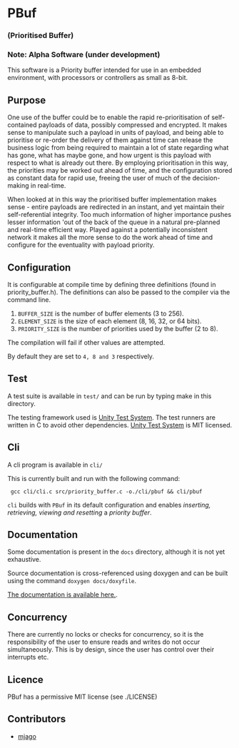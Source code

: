 # PBuf

### (Prioritised Buffer)

### Note: Alpha Software (under development)

This software is a Priority buffer intended for use in an embedded environment,
with processors or controllers as small as 8-bit.

## Purpose

One use of the buffer could be to enable the rapid re-prioritisation of self-contained payloads of data, possibly compressed
and encrypted. It makes sense to manipulate such a payload in units of payload, and being able to prioritise or re-order the
delivery of them against time can release the business logic from being required to maintain a lot of state regarding what
has gone, what has maybe gone, and how urgent is this payload with respect to what is already out there. By employing prioritisation
in this way, the priorities may be worked out ahead of time, and the configuration stored as constant data for rapid use, freeing
the user of much of the decision-making in real-time.

When looked at in this way the prioritised buffer implementation makes sense - entire payloads are redirected in an instant, and yet
maintain their self-referential integrity. Too much information of higher importance pushes lesser information 'out of the back of
the queue in a natural pre-planned and real-time efficient way. Played against a potentially inconsistent network it makes all the
more sense to do the work ahead of time and configure for the eventuality with payload priority.

## Configuration

It is configurable at compile time by defining three definitions (found in priority_buffer.h).
The definitions can also be passed to the compiler via the command line.

1. `BUFFER_SIZE` is the number of buffer elements (3 to 256).
2. `ELEMENT_SIZE` is the size of each element (8, 16, 32, or 64 bits).
3. `PRIORITY_SIZE` is the number of priorities used by the buffer (2 to 8).

The compilation will fail if other values are attempted.

By default they are set to `4, 8 and 3` respectively.

## Test

A test suite is available in `test/` and can be run by typing make in this directory.

The testing framework used is [Unity Test System](https://github.com/throwtheswitch/). The
test runners are written in C to avoid other dependencies. [Unity Test System](https://github.com/throwtheswitch/) is MIT licensed.

## Cli

A cli program is available in `cli/`

This is currently built and run with the following command:

```shell
 gcc cli/cli.c src/priority_buffer.c -o./cli/pbuf && cli/pbuf
 ```
 `cli` builds with `PBuf` in its default configuration and enables *inserting, retrieving, viewing and resetting*
 a *priority buffer*.

## Documentation
Some documentation is present in the `docs` directory, although it is not yet exhaustive.

Source documentation is cross-referenced using doxygen and can be built using the command `doxygen docs/doxyfile`.

[The documentation is available here.]( http://martynjago.co.uk/PBuf/).

## Concurrency

There are currently no locks or checks for concurrency, so it is the responsibility of the user to ensure
reads and writes do not occur simultaneously. This is by design, since the user has control over their interrupts
etc.

## Licence

PBuf has a permissive MIT license (see ./LICENSE)

## Contributors

- [mjago](https://github.com/mjago/sonicri)

